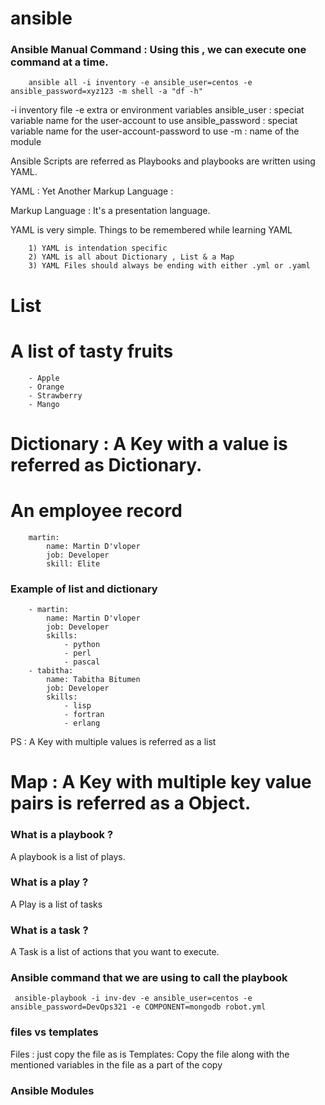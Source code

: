 # ansible


### Ansible Manual Command : Using this , we can execute one command at a time.

``` 
    ansible all -i inventory -e ansible_user=centos -e ansible_password=xyz123 -m shell -a "df -h"
```

-i inventory file 
-e extra or environment variables
ansible_user     : speciat variable name for the user-account to use 
ansible_password : speciat variable name for the user-account-password to use 
-m               : name of the module 

Ansible Scripts are referred as Playbooks and playbooks are written using YAML.

YAML : Yet Another Markup Language :

Markup Language : It's a presentation language.

YAML is very simple. Things to be remembered while learning YAML 

``` 
    1) YAML is intendation specific  
    2) YAML is all about Dictionary , List & a Map 
    3) YAML Files should always be ending with either .yml or .yaml 
```

# List 
# A list of tasty fruits
```
    - Apple
    - Orange
    - Strawberry
    - Mango
```

# Dictionary : A Key with a value is referred as Dictionary. 
# An employee record
```
    martin:
        name: Martin D'vloper
        job: Developer
        skill: Elite
```

### Example of list and dictionary 
```
    - martin:
        name: Martin D'vloper
        job: Developer
        skills:
            - python
            - perl
            - pascal
    - tabitha:
        name: Tabitha Bitumen
        job: Developer
        skills:
            - lisp
            - fortran
            - erlang
```
PS : A Key with multiple values is referred as a list 

# Map : A Key with multiple key value pairs is referred as a Object.


### What is a playbook ?
A playbook is a list of plays.

### What is a play ?
A Play is a list of tasks 

### What is a task ? 
A Task is a list of actions that you want to execute.


### Ansible command that we are using to call the playbook

```
 ansible-playbook -i inv-dev -e ansible_user=centos -e ansible_password=DevOps321 -e COMPONENT=mongodb robot.yml
 ```


 ### files vs templates 

 Files : just copy the file as is 
 Templates: Copy the file along with the mentioned variables in the file as a part of the copy 


### Ansible Modules

